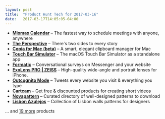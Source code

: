 ```yaml
---
layout: post
title:  "Product Hunt Tech for 2017-03-16"
date:   2017-03-17T14:05:05-04:00
---
```


* **[Mixmax Calendar](https://www.producthunt.com/posts/mixmax-calendar?utm_campaign=producthunt-api&utm_medium=api&utm_source=Application%3A+Daily+Digest+RSS+%28ID%3A+3202%29)** – The fastest way to schedule meetings with anyone, anywhere
* **[The Perspective](https://www.producthunt.com/posts/the-perspective?utm_campaign=producthunt-api&utm_medium=api&utm_source=Application%3A+Daily+Digest+RSS+%28ID%3A+3202%29)** – There's two sides to every story
* **[Copia for Mac (beta)](https://www.producthunt.com/posts/copia-for-mac-beta?utm_campaign=producthunt-api&utm_medium=api&utm_source=Application%3A+Daily+Digest+RSS+%28ID%3A+3202%29)** – A smart, elegant clipboard manager for Mac
* **[Touch Bar Simulator](https://www.producthunt.com/posts/touch-bar-simulator?utm_campaign=producthunt-api&utm_medium=api&utm_source=Application%3A+Daily+Digest+RSS+%28ID%3A+3202%29)** – The macOS Touch Bar Simulator as a standalone app
* **[Formatic](https://www.producthunt.com/posts/formatic?utm_campaign=producthunt-api&utm_medium=api&utm_source=Application%3A+Daily+Digest+RSS+%28ID%3A+3202%29)** – Conversational surveys on Messenger and your website
* **[ExoLens PRO | ZEISS](https://www.producthunt.com/posts/exolens-pro-zeiss?utm_campaign=producthunt-api&utm_medium=api&utm_source=Application%3A+Daily+Digest+RSS+%28ID%3A+3202%29)** – High-quality wide-angle and portrait lenses for iPhone.
* **[Outcognito Mode](https://www.producthunt.com/posts/outcognito-mode?utm_campaign=producthunt-api&utm_medium=api&utm_source=Application%3A+Daily+Digest+RSS+%28ID%3A+3202%29)** – Tweets every website you visit & everything you type
* **[Cartcam](https://www.producthunt.com/posts/cartcam?utm_campaign=producthunt-api&utm_medium=api&utm_source=Application%3A+Daily+Digest+RSS+%28ID%3A+3202%29)** – Get free & discounted products for creating short videos
* **[Novapattern](https://www.producthunt.com/posts/novapattern?utm_campaign=producthunt-api&utm_medium=api&utm_source=Application%3A+Daily+Digest+RSS+%28ID%3A+3202%29)** – Curated directory of well-designed patterns to download
* **[Lisbon Azulejos](https://www.producthunt.com/posts/lisbon-azulejos?utm_campaign=producthunt-api&utm_medium=api&utm_source=Application%3A+Daily+Digest+RSS+%28ID%3A+3202%29)** – Collection of Lisbon walls patterns for designers

… and [19 more](https://www.producthunt.com/tech) products